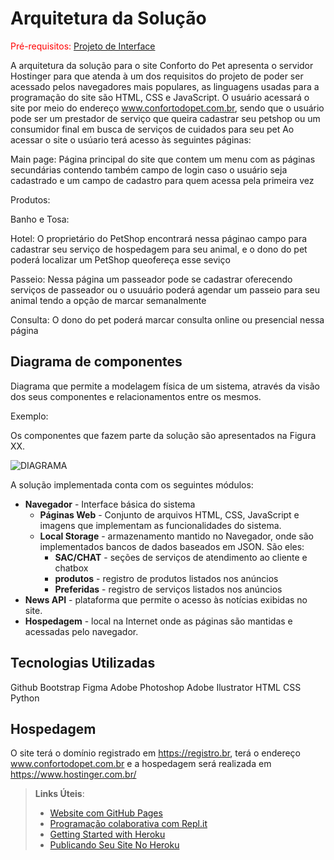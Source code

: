 # Arquitetura da Solução

<span style="color:red">Pré-requisitos: <a href="3-Projeto de Interface.md"> Projeto de Interface</a></span>


A arquitetura da solução para o site Conforto do Pet apresenta o servidor Hostinger para que atenda à um dos requisitos do projeto de poder ser acessado pelos navegadores mais populares, as linguagens usadas para a programação do site são HTML, CSS e JavaScript. 
O usuário acessará o site por meio do endereço www.confortodopet.com.br, sendo que o usuário pode ser um prestador de serviço que queira cadastrar seu petshop ou um consumidor final em busca de serviços de cuidados para seu pet
Ao acessar o site o usúario terá acesso às seguintes páginas:

Main page: Página principal do site que contem um menu com as páginas secundárias contendo também campo de login caso o usuário seja cadastrado e um campo de cadastro para quem acessa pela primeira vez

Produtos:

Banho e Tosa:

Hotel: O proprietário do PetShop encontrará nessa páginao campo para cadastrar seu serviço de hospedagem para seu animal, e o dono do pet poderá localizar um PetShop queofereça esse seviço

Passeio: Nessa página um passeador pode se cadastrar oferecendo serviços de passeador ou o usuuário poderá agendar um passeio para seu animal tendo a opção de marcar semanalmente 

Consulta: O dono do pet poderá marcar consulta online ou presencial nessa página



## Diagrama de componentes

Diagrama que permite a modelagem física de um sistema, através da visão dos seus componentes e relacionamentos entre os mesmos.

Exemplo: 

Os componentes que fazem parte da solução são apresentados na Figura XX.

![DIAGRAMA](https://user-images.githubusercontent.com/81272141/118564932-a690ca80-b747-11eb-8215-f65bcbc35b6d.png)


A solução implementada conta com os seguintes módulos:
- **Navegador** - Interface básica do sistema  
  - **Páginas Web** - Conjunto de arquivos HTML, CSS, JavaScript e imagens que implementam as funcionalidades do sistema.
   - **Local Storage** - armazenamento mantido no Navegador, onde são implementados bancos de dados baseados em JSON. São eles: 
     - **SAC/CHAT** - seções de serviços de atendimento ao cliente e chatbox 
     - **produtos** - registro de produtos listados nos anúncios
     - **Preferidas** - registro de serviços listados nos anúncios
 - **News API** - plataforma que permite o acesso às notícias exibidas no site.
 - **Hospedagem** - local na Internet onde as páginas são mantidas e acessadas pelo navegador. 


## Tecnologias Utilizadas

Github
Bootstrap
Figma
Adobe Photoshop
Adobe Ilustrator
HTML
CSS
Python

## Hospedagem

O site terá o domínio registrado em https://registro.br, terá o endereço www.confortodopet.com.br e a hospedagem será realizada em https://www.hostinger.com.br/

> **Links Úteis**:
>
> - [Website com GitHub Pages](https://pages.github.com/)
> - [Programação colaborativa com Repl.it](https://repl.it/)
> - [Getting Started with Heroku](https://devcenter.heroku.com/start)
> - [Publicando Seu Site No Heroku](http://pythonclub.com.br/publicando-seu-hello-world-no-heroku.html)
